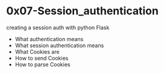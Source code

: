 # 0x07-Session_authentication

creating a session auth with python Flask

- What authentication means
- What session authentication means
- What Cookies are
- How to send Cookies
- How to parse Cookies
